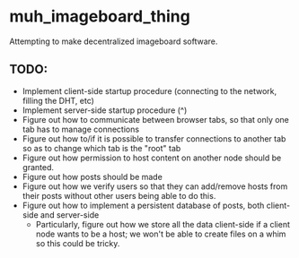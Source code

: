 muh_imageboard_thing
====================
Attempting to make decentralized imageboard software.

TODO:
-----
* Implement client-side startup procedure (connecting to the network, filling the DHT, etc)
* Implement server-side startup procedure (^)
* Figure out how to communicate between browser tabs, so that only one tab has to manage connections
* Figure out how to/if it is possible to transfer connections to another tab so as to change which tab is the "root" tab
* Figure out how permission to host content on another node should be granted.
* Figure out how posts should be made
* Figure out how we verify users so that they can add/remove hosts from their posts without other users being able to do this.
* Figure out how to implement a persistent database of posts, both client-side and server-side
  * Particularly, figure out how we store all the data client-side if a client node wants to be a host;
    we won't be able to create files on a whim so this could be tricky.  
